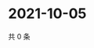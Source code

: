 # 2021-10-05

共 0 条

<!-- BEGIN -->
<!-- 最后更新时间 Tue Oct 05 2021 18:16:13 GMT+0800 (China Standard Time) -->

<!-- END -->
